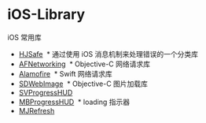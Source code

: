 # iOS-Library
iOS 常用库

* [HJSafe](https://github.com/HJDev/HJSafe) 
  * 通过使用 iOS 消息机制来处理错误的一个分类库
* [AFNetworking](https://github.com/AFNetworking/AFNetworking)
  * Objective-C 网络请求库
* [Alamofire](https://github.com/Alamofire/Alamofire)
  * Swift 网络请求库
* [SDWebImage](https://github.com/rs/SDWebImage)
  * Objective-C 图片加载库
* [SVProgressHUD](https://github.com/SVProgressHUD/SVProgressHUD)
* [MBProgressHUD](https://github.com/jdg/MBProgressHUD)
  * loading 指示器
* [MJRefresh](https://github.com/CoderMJLee/MJRefresh)
